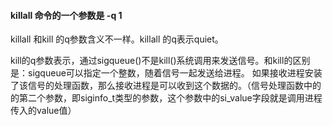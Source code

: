 
#### killall 命令的一个参数是 -q 1

killall 和kill 的q参数含义不一样。killall 的q表示quiet。

kill的q参数表示，通过sigqueue()不是kill()系统调用来发送信号。和kill的区别是：sigqueue可以指定一个整数，随着信号一起发送给进程。
如果接收进程安装了该信号的处理函数，那么接收进程是可以收到这个数据的。（信号处理函数中的的第二个参数，即siginfo_t类型的参数，这个参数中的si_value字段就是调用进程传入的value值）
